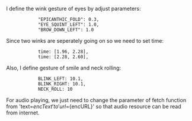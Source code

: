I define the wink gesture of eyes by adjust parameters:  

```           
            "EPICANTHIC_FOLD": 0.3,
            "EYE_SQUINT_LEFT": 1.0,
            "BROW_DOWN_LEFT": 1.0
```
Since two winks are seperately going on so we need to set time:  

```           
            time: [1.96, 2.28],
            time: [2.28, 2.60],
```

Also, I define gesture of smile and neck rolling:  

```           
            BLINK_LEFT: 10.1,
            BLINK_RIGHT: 10.1,
            NECK_ROLL: 10 
```

For audio playing, we just need to change the parameter of fetch function from 'text=${encText}' to 'url=${encURL}' so that audio resource can be read from internet.
